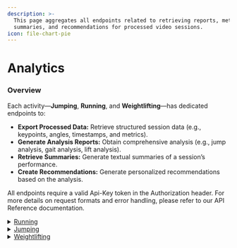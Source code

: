 ```yaml
---
description: >-
  This page aggregates all endpoints related to retrieving reports, metrics,
  summaries, and recommendations for processed video sessions.
icon: file-chart-pie
---
```


# Analytics

### Overview

Each activity—**Jumping**, **Running**, and **Weightlifting**—has dedicated endpoints to:

* **Export Processed Data:** Retrieve structured session data (e.g., keypoints, angles, timestamps, and metrics).
* **Generate Analysis Reports:** Obtain comprehensive analysis (e.g., jump analysis, gait analysis, lift analysis).
* **Retrieve Summaries:** Generate textual summaries of a session’s performance.
* **Create Recommendations:** Generate personalized recommendations based on the analysis.

All endpoints require a valid Api-Key token in the Authorization header. For more details on request formats and error handling, please refer to our API Reference documentation.



<details>

<summary><a href="../developer-resources-and-api-reference/api-reference/running.md">Running</a></summary>

* [**Retrieve Total Metrics**\
  ](../developer-resources-and-api-reference/api-reference/running.md#running-sessions-metrics-total)`GET /running/sessions/metrics/total/`\
  &#xNAN;_&#x47;et average metrics across all running sessions and detailed metrics for the most recent session._
* [**Retrieve Running Session Details**\
  ](../developer-resources-and-api-reference/api-reference/running.md#running-sessions-session_id)`GET /running/sessions/{session_id}/`\
  &#xNAN;_&#x41;ccess detailed information for a specific running session, including processed video URLs, metrics, and computed statistics._
* [**Export Running Session Data**\
  ](../developer-resources-and-api-reference/api-reference/running.md#running-sessions-session_id-export)`GET /running/sessions/{session_id}/export/`\
  &#xNAN;_&#x45;xport running session data such as keypoints, angles, timestamps, and contact information._
* [**Gait Analysis Report**\
  ](../developer-resources-and-api-reference/api-reference/running.md#running-sessions-session_id-gait-analysis)`POST /running/sessions/{session_id}/gait-analysis/`\
  &#xNAN;_&#x4F;btain a detailed gait analysis report including phase information and joint angle measurements._
* [**Report Comments Management**\
  ](../developer-resources-and-api-reference/api-reference/running.md#running-sessions-session_id-report-comments)`GET/POST/DELETE /running/sessions/{session_id}/report-comments/`\
  &#xNAN;_&#x52;etrieve, update, or delete user comments associated with the running session report._
* [**Generate Session Summary**\
  ](../developer-resources-and-api-reference/api-reference/running.md#running-sessions-session_id-summary)`POST /running/sessions/{session_id}/summary/`\
  &#xNAN;_&#x47;enerate a textual summary of a running session’s performance and metrics._

</details>

<details>

<summary><a href="../developer-resources-and-api-reference/api-reference/jumping.md">Jumping</a></summary>

* [**Export Session Data**\
  ](../developer-resources-and-api-reference/api-reference/jumping.md#jumping-sessions-session_id-export)`GET /jumping/sessions/{session_id}/export/`\
  &#xNAN;_&#x52;etrieve detailed jumping session data, including keypoints, angles, timestamps, and performance metrics._
* [**Vertical Jump Analysis Report**\
  ](../developer-resources-and-api-reference/api-reference/jumping.md#jumping-sessions-session_id-jump-analysis)`POST /jumping/sessions/{session_id}/jump-analysis/`\
  &#xNAN;_&#x47;enerate a comprehensive vertical jump analysis report that includes graphical data, phase details, and user performance insights._
* [**Generate Recommendation Threads**\
  ](../developer-resources-and-api-reference/api-reference/jumping.md#jumping-sessions-session_id-recommendation)`POST /jumping/sessions/{session_id}/recommendation/`\
  &#xNAN;_&#x43;reate personalized recommendation threads based on the jump analysis report._
* [**Generate or Retrieve Session Summary**\
  ](../developer-resources-and-api-reference/api-reference/jumping.md#jumping-sessions-session_id-summary)`GET/POST /jumping/sessions/{session_id}/summary/`\
  &#xNAN;_&#x52;etrieve a summary of the session or generate summary threads (note: some summary endpoints may be deprecated)._

</details>

<details>

<summary><a href="../developer-resources-and-api-reference/api-reference/weightlifting.md">Weightlifting</a></summary>

* [**Retrieve Weightlifting Session Details**\
  ](../developer-resources-and-api-reference/api-reference/weightlifting.md#weightlifting-sessions-session_id)`GET /weightlifting/sessions/{session_id}/`\
  &#xNAN;_&#x46;etch detailed information about a weightlifting session, including original and analyzed video URLs, timestamps, and exercise data._
* [**Export Weightlifting Session Data**\
  ](../developer-resources-and-api-reference/api-reference/weightlifting.md#weightlifting-sessions-session_id-export)`GET /weightlifting/sessions/{session_id}/export/`\
  &#xNAN;_&#x45;xport structured data from a weightlifting session, including keypoints, angles, and various performance metrics._
* [**Analyze Weightlifting Lift**\
  ](../developer-resources-and-api-reference/api-reference/weightlifting.md#weightlifting-sessions-session_id-lift-analysis)`POST /weightlifting/sessions/{session_id}/lift-analysis/`\
  &#xNAN;_&#x52;un a detailed analysis of the weightlifting lift, generating images that illustrate key performance indicators such as bar speed and joint angles._
* [**Generate Weightlifting Recommendations**\
  ](../developer-resources-and-api-reference/api-reference/weightlifting.md#weightlifting-sessions-session_id-recommendation)`POST /weightlifting/sessions/{session_id}/recommendation/`\
  &#xNAN;_&#x43;reate tailored recommendations for weightlifting performance based on the session’s analysis._

</details>

